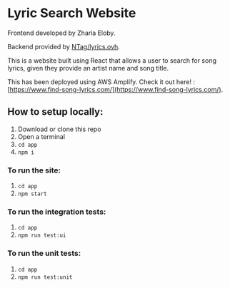 # Lyric Search Website
Frontend developed by Zharia Eloby.

Backend provided by [NTag/lyrics.ovh](https://github.com/NTag/lyrics.ovh/).

This is a website built using React that allows a user to search for song lyrics, given they provide
an artist name and song title.

This has been deployed using AWS Amplify. Check it out here! : [https://www.find-song-lyrics.com/](https://www.find-song-lyrics.com/).

## How to setup locally:
1. Download or clone this repo
2. Open a terminal
3. `cd app`
4. `npm i`

### To run the site:
1. `cd app`
2. `npm start`

### To run the integration tests:
1. `cd app`
2. `npm run test:ui`

### To run the unit tests:
1. `cd app`
2. `npm run test:unit`